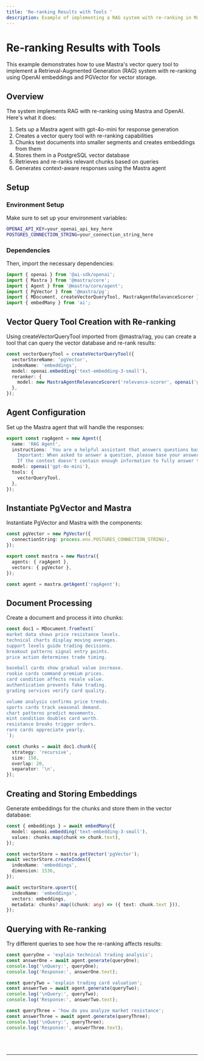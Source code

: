 ```yaml
---
title: 'Re-ranking Results with Tools '
description: Example of implementing a RAG system with re-ranking in Mastra using OpenAI embeddings and PGVector for vector storage.
---
```


# Re-ranking Results with Tools

This example demonstrates how to use Mastra's vector query tool to implement a Retrieval-Augmented Generation (RAG) system with re-ranking using OpenAI embeddings and PGVector for vector storage.

## Overview

The system implements RAG with re-ranking using Mastra and OpenAI. Here's what it does:

1. Sets up a Mastra agent with gpt-4o-mini for response generation
2. Creates a vector query tool with re-ranking capabilities
3. Chunks text documents into smaller segments and creates embeddings from them
4. Stores them in a PostgreSQL vector database
5. Retrieves and re-ranks relevant chunks based on queries
6. Generates context-aware responses using the Mastra agent

## Setup

### Environment Setup

Make sure to set up your environment variables:

```bash filename=".env"
OPENAI_API_KEY=your_openai_api_key_here
POSTGRES_CONNECTION_STRING=your_connection_string_here
```

### Dependencies

Then, import the necessary dependencies:

```typescript copy showLineNumbers filename="index.ts"
import { openai } from '@ai-sdk/openai';
import { Mastra } from '@mastra/core';
import { Agent } from '@mastra/core/agent';
import { PgVector } from '@mastra/pg';
import { MDocument, createVectorQueryTool, MastraAgentRelevanceScorer } from '@mastra/rag';
import { embedMany } from 'ai';
```

## Vector Query Tool Creation with Re-ranking

Using createVectorQueryTool imported from @mastra/rag, you can create a tool that can query the vector database and re-rank results:

```typescript copy showLineNumbers{8} filename="index.ts"
const vectorQueryTool = createVectorQueryTool({
  vectorStoreName: 'pgVector',
  indexName: 'embeddings',
  model: openai.embedding('text-embedding-3-small'),
  reranker: {
    model: new MastraAgentRelevanceScorer('relevance-scorer', openai('gpt-4o-mini')),
  },
});
```

## Agent Configuration

Set up the Mastra agent that will handle the responses:

```typescript copy showLineNumbers{17} filename="index.ts"
export const ragAgent = new Agent({
  name: 'RAG Agent',
  instructions: `You are a helpful assistant that answers questions based on the provided context. Keep your answers concise and relevant.
    Important: When asked to answer a question, please base your answer only on the context provided in the tool. 
    If the context doesn't contain enough information to fully answer the question, please state that explicitly.`,
  model: openai('gpt-4o-mini'),
  tools: {
    vectorQueryTool,
  },
});
```

## Instantiate PgVector and Mastra

Instantiate PgVector and Mastra with the components:

```typescript copy showLineNumbers{29} filename="index.ts"
const pgVector = new PgVector({
  connectionString: process.env.POSTGRES_CONNECTION_STRING!,
});

export const mastra = new Mastra({
  agents: { ragAgent },
  vectors: { pgVector },
});

const agent = mastra.getAgent('ragAgent');
```

## Document Processing

Create a document and process it into chunks:

```typescript copy showLineNumbers{38} filename="index.ts"
const doc1 = MDocument.fromText(`
market data shows price resistance levels.
technical charts display moving averages.
support levels guide trading decisions.
breakout patterns signal entry points.
price action determines trade timing.

baseball cards show gradual value increase.
rookie cards command premium prices.
card condition affects resale value.
authentication prevents fake trading.
grading services verify card quality.

volume analysis confirms price trends.
sports cards track seasonal demand.
chart patterns predict movements.
mint condition doubles card worth.
resistance breaks trigger orders.
rare cards appreciate yearly.
`);

const chunks = await doc1.chunk({
  strategy: 'recursive',
  size: 150,
  overlap: 20,
  separator: '\n',
});
```

## Creating and Storing Embeddings

Generate embeddings for the chunks and store them in the vector database:

```typescript copy showLineNumbers{66} filename="index.ts"
const { embeddings } = await embedMany({
  model: openai.embedding('text-embedding-3-small'),
  values: chunks.map(chunk => chunk.text),
});

const vectorStore = mastra.getVector('pgVector');
await vectorStore.createIndex({
  indexName: 'embeddings',
  dimension: 1536,
});

await vectorStore.upsert({
  indexName: 'embeddings',
  vectors: embeddings,
  metadata: chunks?.map((chunk: any) => ({ text: chunk.text })),
});
```

## Querying with Re-ranking

Try different queries to see how the re-ranking affects results:

```typescript copy showLineNumbers{82} filename="index.ts"
const queryOne = 'explain technical trading analysis';
const answerOne = await agent.generate(queryOne);
console.log('\nQuery:', queryOne);
console.log('Response:', answerOne.text);

const queryTwo = 'explain trading card valuation';
const answerTwo = await agent.generate(queryTwo);
console.log('\nQuery:', queryTwo);
console.log('Response:', answerTwo.text);

const queryThree = 'how do you analyze market resistance';
const answerThree = await agent.generate(queryThree);
console.log('\nQuery:', queryThree);
console.log('Response:', answerThree.text);
```

<br />
<br />
<hr className="dark:border-[#404040] border-gray-300" />
<br />
<br />
<GithubLink
  link={
    "https://github.com/mastra-ai/mastra/blob/main/examples/basics/rag/rerank-rag"
  }
/>
